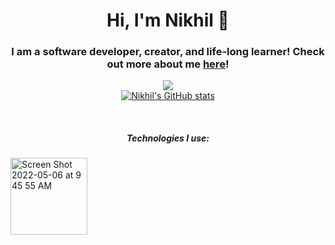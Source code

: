 <h1 align='center'> Hi, I'm Nikhil 👋 </h1>
<h3 align='center' >
  I am a software developer, creator, and life-long learner!
  Check out more about me <a href='https://nikumar1206.github.io/personal-website/'>here</a>!
 </h3>
<div align="center">
 
<a href = "">![](https://komarev.com/ghpvc/?username=nikumar1206&color=blueviolet)</a><br>
<a href = "">![Nikhil's GitHub stats](https://github-readme-stats.vercel.app/api?username=nikumar1206&show_icons=true&theme=dracula)</a> 

</div> <br>
<h5 align='center'>Technologies I use:</h5>


<img width="123" alt="Screen Shot 2022-05-06 at 9 45 55 AM" src="https://user-images.githubusercontent.com/96546721/167145476-ea8b65de-7c0e-4292-9512-3b9dc43a552c.png">

